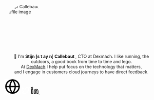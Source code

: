 <img src="https://callebaut.io/img/profile.png" alt="Stijn Callebaut profile image" height="150" width="150" style="display:inline-table;border-radius:50%; pointer-events:none;"/>
<p align="center">
    👋 I'm <strong> Stijn [s t ay n] Callebaut </strong>, CTO at Dexmach.
    I like running, the outdoors, a good book from time to time and lego. <br /> At <a href="https://www.dexmach.com">DexMach</a> I help put focus on the technology that matters, <br /> and I engage in customers cloud journeys to have direct feedback. <br />
</p>
<a href="https://callebaut.io" target="_blank" rel="noopener noreferrer me" title="personal website" style="color:white;text-decoration : none;">
    <img src="img/globe.svg">
</a>
            <a href="https://twitter.com/stijnca" target="_blank" rel="noopener noreferrer me"
        title="twitter" style="color:white;text-decoration : none;">
                <svg xmlns="http://www.w3.org/2000/svg" width="26" height="26"  viewBox="0 0 24 24" fill="none" stroke="currentColor" stroke-width="2" stroke-linecap="round" stroke-linejoin="round">
                    <path d="M23 3a10.9 10.9 0 0 1-3.14 1.53 4.48 4.48 0 0 0-7.86 3v1A10.66 10.66 0 0 1 3 4s-4 9 5 13a11.64 11.64 0 0 1-7 2c9 5 20 0 20-11.5a4.5 4.5 0 0 0-.08-.83A7.72 7.72 0 0 0 23 3z"></path>
                </svg>    
            </a>
            <a href="https://www.linkedin.com/in/stijncallebaut/" target="_blank" rel="noopener noreferrer me"
        title="LinkedIn">
                <svg xmlns="http://www.w3.org/2000/svg" width="26" height="26" viewBox="0 0 24 24" fill="none" stroke="currentColor" stroke-width="2" stroke-linecap="round" stroke-linejoin="round">
                    <path d="M16 8a6 6 0 0 1 6 6v7h-4v-7a2 2 0 0 0-2-2 2 2 0 0 0-2 2v7h-4v-7a6 6 0 0 1 6-6z"></path>
                    <rect x="2" y="9" width="4" height="12"></rect>
                    <circle cx="4" cy="4" r="2"></circle>
                </svg> 
            </a>
            <a href="https://goodreads.com/stijnca" target="_blank" rel="noopener noreferrer me"
        title="Goodreads" style="color:white;text-decoration : none;">
                <img s>
            </a>
</p>